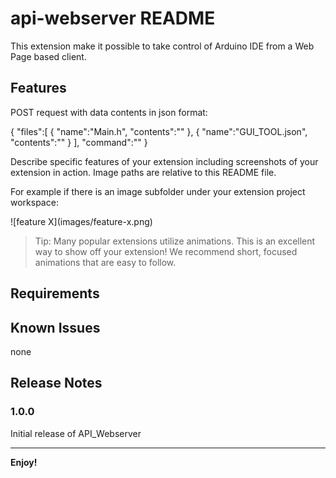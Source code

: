 # api-webserver README

This extension make it possible to take control of Arduino IDE from a Web Page based client.


## Features

POST request with data contents in json format:

{
    "files":[
        {
            "name":"Main.h",
            "contents":""
        },
        {
            "name":"GUI_TOOL.json",
            "contents":""
        }
    ],
    "command":""
}


Describe specific features of your extension including screenshots of your extension in action. Image paths are relative to this README file.

For example if there is an image subfolder under your extension project workspace:

\!\[feature X\]\(images/feature-x.png\)

> Tip: Many popular extensions utilize animations. This is an excellent way to show off your extension! We recommend short, focused animations that are easy to follow.

## Requirements


## Known Issues

none

## Release Notes

### 1.0.0

Initial release of API_Webserver


-----------------------------------------------------------------------------------------------------------


**Enjoy!**
